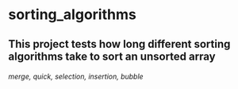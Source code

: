 # sorting_algorithms
## This project tests how long different sorting algorithms take to sort an unsorted array
###### merge, quick, selection, insertion, bubble
